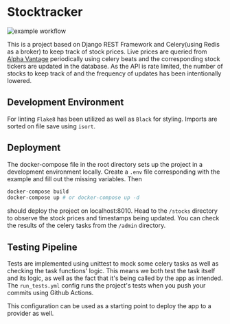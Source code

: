 # Stocktracker
![example workflow](https://github.com/yankihue/stocktracker/actions/workflows/run_tests.yml/badge.svg)

This is a project based on Django REST Framework and Celery(using Redis as a broker) to keep track of stock prices. Live prices are queried from [Alpha Vantage](https://www.alphavantage.co) periodically using celery beats and the corresponding stock tickers are updated in the database. As the API is rate limited, the number of stocks to keep track of and the frequency of updates has been intentionally lowered. 

## Development Environment
For linting `Flake8` has been utilized as well as `Black` for styling. Imports are sorted on file save using `isort`.

## Deployment
The docker-compose file in the root directory sets up the project in a development environment locally. Create a `.env` file corresponding with the example and fill out the missing variables. Then

```bash
docker-compose build
docker-compose up # or docker-compose up -d
```
should deploy the project on localhost:8010. Head to the `/stocks` directory to observe the stock prices and timestamps being updated. You can check the results of the celery tasks from the `/admin` directory.

## Testing Pipeline
Tests are implemented using unittest to mock some celery tasks as well as checking the task functions' logic. This means we both test the task itself and its logic, as well as the fact that it's being called by the app as intended. The `run_tests.yml` config runs the project's tests when you push your commits using Github Actions. 


This configuration can be used as a starting point to deploy the app to a provider as well.
